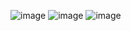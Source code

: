 ![image](https://user-images.githubusercontent.com/48235884/163329053-24f50e54-9f6e-419a-8ac5-68f2ea4474d6.png)
![image](https://user-images.githubusercontent.com/48235884/163329086-266bf780-298b-4a9b-a69e-8c78ce93194e.png)
![image](https://user-images.githubusercontent.com/48235884/163329122-eb7dd629-ac55-4628-885d-9f2b83225c6c.png)
